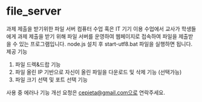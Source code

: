# file_server
과제 제출을 받기위한 파일 서버
컴퓨터 수업 혹은 IT 기기 이용 수업에서 교사가 학생들에게 과제 제출을 받기 위해 파일 서버를 운영하여 웹페이지로 접속하여 파일을 제출받을 수 있는 프로그램입니다. 
node.js 설치 후 start-utf8.bat 파일을 실행하면 됩니다.
제공 기능
1. 파일 드렉&드랍 기능
2. 파일 올린 IP 기반으로 자신이 올린 파일을 다운로드 및 삭제 기능 (선택가능)
3. 파일 크기 선택 및 포트 선택 기능

사용 중 에러나 기능 개선 요청은 cepieta@gmail.com으로 연락주세요.
